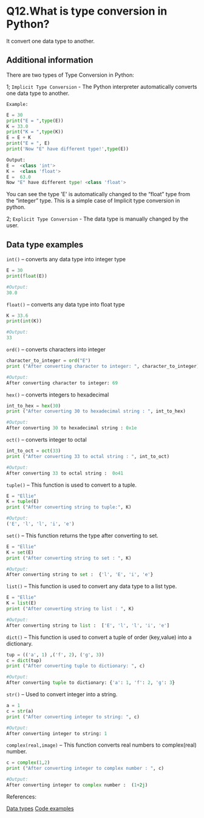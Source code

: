 # Q12.What is type conversion in Python?

It convert one data type to another.

## Additional information

There are two types of Type Conversion in Python:

1; `Implicit Type Conversion` - The Python interpreter automatically converts one data type to another.

`Example:`

```python
E = 30
print("E = ",type(E))
K = 33.0
print("K = ",type(K))
E = E + K
print("E = ", E)
print('Now "E" have different type!',type(E))

Output:
E =  <class 'int'>
K =  <class 'float'>
E =  63.0
Now "E" have different type! <class 'float'>
```

You can see the type 'E' is automatically changed to the “float” type from the “integer” type. This is a simple case of Implicit type conversion in python.

2; `Explicit Type Conversion` - The data type is manually changed by the user.

## Data type examples

`int()` – converts any data type into integer type

```python
E = 30
print(float(E))

#Output:
30.0
```

`float()` – converts any data type into float type

```python
K = 33.6
print(int(K))

#Output:
33
```

`ord()` – converts characters into integer

```python
character_to_integer = ord("E")
print ("After converting character to integer: ", character_to_integer)

#Output:
After converting character to integer: 69
```

`hex()` – converts integers to hexadecimal

```python
int_to_hex = hex(30)
print ("After converting 30 to hexadecimal string : ", int_to_hex)

#Output:
After converting 30 to hexadecimal string : 0x1e
```

`oct()` – converts integer to octal

```python
int_to_oct = oct(33)
print ("After converting 33 to octal string : ", int_to_oct)

#Output:
After converting 33 to octal string :  0o41
```

`tuple()` – This function is used to convert to a tuple.

```python
E = "Ellie"
K = tuple(E)
print ("After converting string to tuple:", K)

#Output:
('E', 'l', 'l', 'i', 'e')
```

`set()` – This function returns the type after converting to set.

```python
E = "Ellie"
K = set(E)
print ("After converting string to set : ", K)

#Output:
After converting string to set :  {'l', 'E', 'i', 'e'}
```

`list()` – This function is used to convert any data type to a list type.

```python
E = "Ellie"
K = list(E)
print ("After converting string to list : ", K)

#Output:
After converting string to list :  ['E', 'l', 'l', 'i', 'e']
```

`dict()` – This function is used to convert a tuple of order (key,value) into a dictionary.

```python
tup = (('a', 1) ,('f', 2), ('g', 3))
c = dict(tup)
print ("After converting tuple to dictionary: ", c)

#Output:
After converting tuple to dictionary: {'a': 1, 'f': 2, 'g': 3}
```

`str()` – Used to convert integer into a string.

```python
a = 1
c = str(a)
print ("After converting integer to string: ", c)

#Output:
After converting integer to string: 1
```

`complex(real,image)` – This function converts real numbers to complex(real) number.

```python
c = complex(1,2)
print ("After converting integer to complex number : ", c)

#Output:
After converting integer to complex number :  (1+2j)
```

References:

[Data types](https://www.geeksforgeeks.org/type-conversion-python/)
[Code examples](https://www.geeksforgeeks.org/type-conversion-python/)
